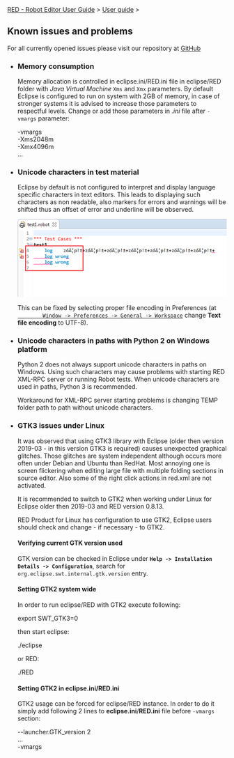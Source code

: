 <html>
<head>
<link href="PLUGINS_ROOT/org.robotframework.ide.eclipse.main.plugin.doc.user/help/style.css" rel="stylesheet" type="text/css"/>
</head>
<body>
<a href="RED/../../../help/index.html">RED - Robot Editor User Guide</a> &gt; <a href="RED/../../../help/user_guide/user_guide.html">User guide</a> &gt; 
<h2>Known issues and problems</h2>
<p>For all currently opened issues please visit our repository at 
<a class="external" href="https://github.com/nokia/RED/" target="_blank">GitHub</a>
</p>
<ul>
<li>
<h3>Memory consumption</h3>
<p>Memory allocation is controlled in eclipse.ini/RED.ini file in eclipse/RED folder 
		with <i>Java Virtual Machine</i> <code>Xms</code> and 
		<code>Xmx</code> parameters. By default Eclipse is configured to run on 
		system with 2GB of memory, in case of stronger systems it is advised to increase those
		parameters to respectful levels. Change or add those parameters in <i>.ini</i> file after
		<code>-vmargs</code> parameter:
		</p>
<div class="code">
		-vmargs<br/>
		-Xms2048m<br/>
		-Xmx4096m<br/>
		...
		</div>
</li>
<li>
<h3>Unicode characters in test material</h3>
<p>Eclipse by default is not configured to interpret and display language specific
		characters in text editors. This leads to displaying such characters as non readable, 
		also markers for errors and warnings will be shifted thus an offset of error and underline
		will be observed.</p>
<p><img src="images/unicode.png"/></p>
<p>This can be fixed by selecting proper file encoding in 
		Preferences (at <code><a class="command" href="javascript:executeCommand('org.eclipse.ui.window.preferences(preferencePageId=org.eclipse.ui.preferencePages.Workspace)')">
		Window -> Preferences -> General -> Workspace</a></code> change <b>Text file encoding</b> to UTF-8).</p>
</li>
<li>
<h3>Unicode characters in paths with Python 2 on Windows platform</h3>
<p>Python 2 does not always support unicode characters in paths on Windows. 
		Using such characters may cause problems with starting RED XML-RPC server or running Robot tests. 
		When unicode characters are used in paths, Python 3 is recommended.
		</p>
<p>Workaround for XML-RPC server starting problems is changing TEMP folder path to path without unicode characters.</p>
</li>
<li>
<h3>GTK3 issues under Linux</h3>
<p>It was observed that using GTK3 library with Eclipse (older then version 2019-03 - in this version GTK3 is required) causes unexpected graphical glitches.
		Those glitches are system independent although occurs more often under Debian and Ubuntu than RedHat.
		Most annoying one is screen flickering when editing large file with multiple folding sections in source editor.
		Also some of the right click actions in red.xml are not activated.
		</p>
<p>It is recommended to switch to GTK2 when working under Linux for Eclipse older then 2019-03 and RED version 0.8.13.</p>
<p>RED Product for Linux has configuration to use GTK2, Eclipse users should check and change - if necessary - to GTK2.
		</p>
<h4>Verifying current GTK version used</h4>
<p>GTK version can be checked in Eclipse under <b><code>Help -> Installation Details -> Configuration</code></b>, 
		search for <code>org.eclipse.swt.internal.gtk.version</code> entry.
		</p>
<h4>Setting GTK2 system wide</h4>
<p>In order to run eclipse/RED with GTK2 execute following:</p>
<div class="code">
		export SWT_GTK3=0
		</div>
<p>then start eclipse:</p>
<div class="code">
		./eclipse
		</div>
<p>or RED:</p>
<div class="code">
		./RED
		</div>
<h4>Setting GTK2 in eclipse.ini/RED.ini</h4>
<p>GTK2 usage can be forced for eclipse/RED instance. In order to do it simply add following 2 lines to 
		<b>eclipse.ini</b>/<b>RED.ini</b> file before <code>-vmargs</code> section:
		</p>
<div class="code">
		--launcher.GTK_version 2<br/>
		...<br/>
		-vmargs<br/>
</div>
</li>
</ul>
</body>
</html>